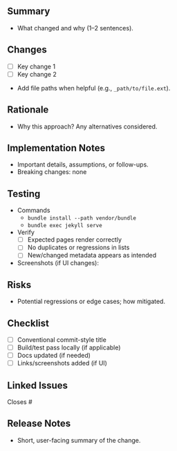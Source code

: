 <!--
PR Title (use Conventional Commits where possible):
Example: feat(minerals): generic path-based grouping; show hardness on cards
-->

## Summary
- What changed and why (1–2 sentences).

## Changes
- [ ] Key change 1
- [ ] Key change 2
- Add file paths when helpful (e.g., `_path/to/file.ext`).

## Rationale
- Why this approach? Any alternatives considered.

## Implementation Notes
- Important details, assumptions, or follow-ups.
- Breaking changes: none

## Testing
- Commands
  - `bundle install --path vendor/bundle`
  - `bundle exec jekyll serve`
- Verify
  - [ ] Expected pages render correctly
  - [ ] No duplicates or regressions in lists
  - [ ] New/changed metadata appears as intended
- Screenshots (if UI changes):

## Risks
- Potential regressions or edge cases; how mitigated.

## Checklist
- [ ] Conventional commit-style title
- [ ] Build/test pass locally (if applicable)
- [ ] Docs updated (if needed)
- [ ] Links/screenshots added (if UI)

## Linked Issues
Closes #

## Release Notes
- Short, user-facing summary of the change.

